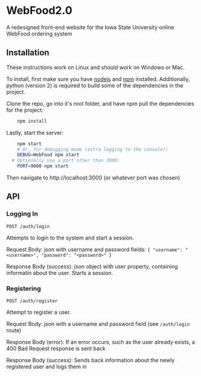 WebFood2.0
==========

A redesigned front-end website for the Iowa State University online WebFood ordering system

Installation
-------------

These instructions work on Linux and should work on Windows or Mac.

To install, first make sure you have [nodejs](https://nodejs.org) and [npm](https://npmjs.org) installed. Additionally, python (version 2) is required to build some of the dependencies in the project.

Clone the repo, go into it's root folder, and have npm pull the dependencies for the project:

```bash
	npm install
```

Lastly, start the server:

```bash
	npm start
	# Or, for debugging mode (extra logging to the console):
	DEBUG=WebFood npm start
  # Optionally use a port other than 3000:
	PORT=9000 npm start
```

Then navigate to http://localhost:3000 (or whatever port was chosen)

API
----

### Logging In ###

`POST /auth/login`

Attempts to login to the system and start a session.

Request Body:
json with username and password fields: `{ "username": "<username>", "password": "<password>" }`

Response Body (success):
json object with user property, containing informatin about the user. Starts a session.

### Registering ###

`POST /auth/register`

Attempt to register a user.

Request Body:
json with a username and password field (see `/auth/login` route)

Response Body (error):
If an error occurs, such as the user already exists, a 400 Bad Request response is sent back

Response Body (success):
Sends back information about the newly registered user and logs them in
